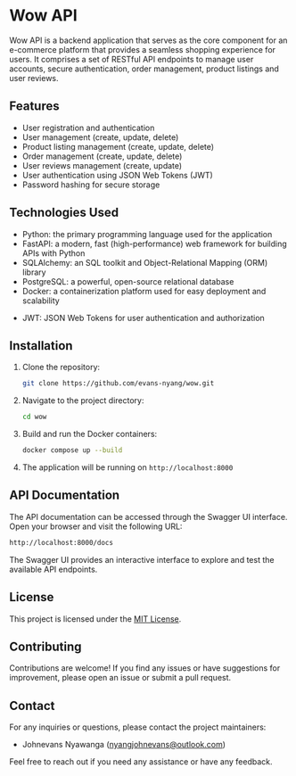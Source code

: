 # Wow API

Wow API is a backend application that serves as the core component for an e-commerce platform that provides a seamless shopping experience for users. It comprises a set of RESTful API endpoints to manage user accounts, secure authentication, order management, product listings and user reviews.

## Features

- User registration and authentication
- User management (create, update, delete)
- Product listing management (create, update, delete)
- Order management (create, update, delete)
- User reviews management (create, update)
- User authentication using JSON Web Tokens (JWT)
- Password hashing for secure storage

## Technologies Used

- Python: the primary programming language used for the application
- FastAPI: a modern, fast (high-performance) web framework for building APIs with Python
- SQLAlchemy: an SQL toolkit and Object-Relational Mapping (ORM) library
- PostgreSQL: a powerful, open-source relational database
- Docker: a containerization platform used for easy deployment and scalability
<!-- - Pytest: a testing framework for running unit tests -->
- JWT: JSON Web Tokens for user authentication and authorization

## Installation

1. Clone the repository:

   ```bash
   git clone https://github.com/evans-nyang/wow.git
    ```

2. Navigate to the project directory:

   ```bash
   cd wow
   ```

3. Build and run the Docker containers:

   ```bash
   docker compose up --build
   ```

4. The application will be running on `http://localhost:8000`

## API Documentation

The API documentation can be accessed through the Swagger UI interface. Open your browser and visit the following URL:

  ```bash
  http://localhost:8000/docs
  ```

The Swagger UI provides an interactive interface to explore and test the available API endpoints.

## License

This project is licensed under the [MIT License](LICENSE).

## Contributing

Contributions are welcome! If you find any issues or have suggestions for improvement, please open an issue or submit a pull request.

## Contact

For any inquiries or questions, please contact the project maintainers:

- Johnevans Nyawanga (<nyangjohnevans@outlook.com>)

Feel free to reach out if you need any assistance or have any feedback.
